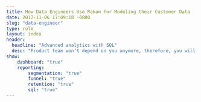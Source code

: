 ```yaml
---
title: How Data Engineers Use Rakam for Modeling their Customer Data
date: 2017-11-06 17:09:18 -0800
slug: "data-engineer"
type: role
layout: index
header:
  headline: "Advanced analytics with SQL"
  desc: "Product team won’t depend on you anymore, therefore, you will have more time to focus on other tasks."
show:
    dashboard: "true"
    reporting:
        segmentation: "true"
        funnel: "true"
        retention: "true"
        sql: "true"
---
```

